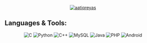 <p align="center">
  <a href="https://x.com/aatiqreyas" target="_blank">
    <img src="https://img.shields.io/badge/aatiqreyas-black?style=for-the-badge&logo=x" alt="aatiqreyas">
  </a>
</p>

## Languages & Tools:

<p align="center">
  <img src="https://img.shields.io/badge/C-black?style=for-the-badge&logo=c" alt="C">
  <img src="https://img.shields.io/badge/Python-black?style=for-the-badge&logo=python" alt="Python">
  <img src="https://img.shields.io/badge/C++-black?style=for-the-badge&logo=c%2B%2B" alt="C++">
  <img src="https://img.shields.io/badge/MySQL-black?style=for-the-badge&logo=mysql" alt="MySQL">
  <img src="https://img.shields.io/badge/Java-black?style=for-the-badge&logo=java" alt="Java">
  <img src="https://img.shields.io/badge/PHP-black?style=for-the-badge&logo=php" alt="PHP">
  <img src="https://img.shields.io/badge/Android-black?style=for-the-badge&logo=android" alt="Android">
</p>
